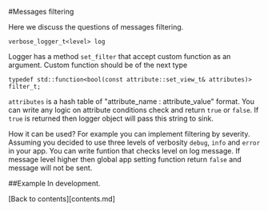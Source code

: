 #Messages filtering

Here we discuss the questions of messages filtering.

```
verbose_logger_t<level> log
```

Logger has a method `set_filter` that accept custom function as an argument. Custom function should be of the next type

```
typedef std::function<bool(const attribute::set_view_t& attributes)> filter_t;
```

`attributes` is a hash table of "attribute_name : attribute_value" format. You can write any logic on attribute conditions check and return `true` or `false`. If `true` is returned then logger object will pass this string to sink.

How it can be used? For example you can implement filtering by severity.  Assuming you decided to use three levels of verbosity `debug`, `info` and `error` in your app. You can write funtion that checks level on log message. If message level higher then global app setting function return `false` and message will not be sent.

##Example
In development.

[Back to contents][contents.md]
